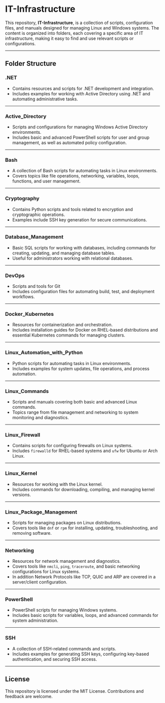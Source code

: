 # IT-Infrastructure

This repository, **IT-Infrastructure**, is a collection of scripts, configuration files, and manuals designed for managing Linux and Windows systems. The content is organized into folders, each covering a specific area of IT infrastructure, making it easy to find and use relevant scripts or configurations.

---

## **Folder Structure**

### **.NET**
- Contains resources and scripts for .NET development and integration.
- Includes examples for working with Active Directory using .NET and automating administrative tasks.

---

### **Active_Directory**
- Scripts and configurations for managing Windows Active Directory environments.
- Includes basic and advanced PowerShell scripts for user and group management, as well as automated policy configuration.

---

### **Bash**
- A collection of Bash scripts for automating tasks in Linux environments.
- Covers topics like file operations, networking, variables, loops, functions, and user management.

---

### **Cryptography**
- Contains Python scripts and tools related to encryption and cryptographic operations.
- Examples include SSH key generation for secure communications.

---

### **Database_Management**
- Basic SQL scripts for working with databases, including commands for creating, updating, and managing database tables.
- Useful for administrators working with relational databases.

---

### **DevOps**
- Scripts and tools for Git
- Includes configuration files for automating build, test, and deployment workflows.

---

### **Docker_Kubernetes**
- Resources for containerization and orchestration.
- Includes installation guides for Docker on RHEL-based distributions and essential Kubernetes commands for managing clusters.

---

### **Linux_Automation_with_Python**
- Python scripts for automating tasks in Linux environments.
- Includes examples for system updates, file operations, and process automation.

---

### **Linux_Commands**
- Scripts and manuals covering both basic and advanced Linux commands.
- Topics range from file management and networking to system monitoring and diagnostics.

---

### **Linux_Firewall**
- Contains scripts for configuring firewalls on Linux systems.
- Includes `firewalld` for RHEL-based systems and `ufw` for Ubuntu or Arch Linux.

---

### **Linux_Kernel**
- Resources for working with the Linux kernel.
- Includes commands for downloading, compiling, and managing kernel versions.

---

### **Linux_Package_Management**
- Scripts for managing packages on Linux distributions.
- Covers tools like `dnf` or  `rpm` for installing, updating, troubleshooting, and removing software.

---

### **Networking**
- Resources for network management and diagnostics.
- Covers tools like `nmcli`, `ping`, `traceroute`, and basic networking configurations for Linux systems.
- In addition Network Protocols like TCP, QUIC and ARP are covered in a server/client configuration.

---

### **PowerShell**
- PowerShell scripts for managing Windows systems.
- Includes basic scripts for variables, loops, and advanced commands for system administration.

---

### **SSH**
- A collection of SSH-related commands and scripts.
- Includes examples for generating SSH keys, configuring key-based authentication, and securing SSH access.

---

## **License**
This repository is licensed under the MIT License. Contributions and feedback are welcome.
